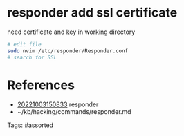 # responder add ssl certificate
need certificate and key in working directory
```bash
# edit file
sudo nvim /etc/responder/Responder.conf
# search for SSL
```

# References
- [20221003150833](/zet/20221003150833/) responder
- ~/kb/hacking/commands/responder.md

Tags:
    #assorted

